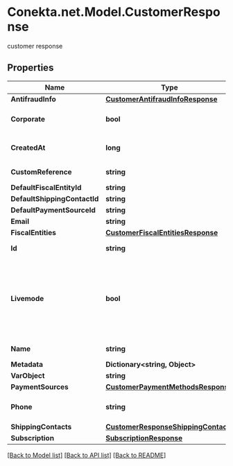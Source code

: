 # Conekta.net.Model.CustomerResponse
customer response

## Properties

Name | Type | Description | Notes
------------ | ------------- | ------------- | -------------
**AntifraudInfo** | [**CustomerAntifraudInfoResponse**](CustomerAntifraudInfoResponse.md) |  | [optional] 
**Corporate** | **bool** | true if the customer is a company | [optional] 
**CreatedAt** | **long** | Creation date of the object | 
**CustomReference** | **string** | Custom reference | [optional] 
**DefaultFiscalEntityId** | **string** |  | [optional] 
**DefaultShippingContactId** | **string** |  | [optional] 
**DefaultPaymentSourceId** | **string** |  | [optional] 
**Email** | **string** |  | [optional] 
**FiscalEntities** | [**CustomerFiscalEntitiesResponse**](CustomerFiscalEntitiesResponse.md) |  | [optional] 
**Id** | **string** | Customer&#39;s ID | 
**Livemode** | **bool** | true if the object exists in live mode or the value false if the object exists in test mode | 
**Name** | **string** | Customer&#39;s name | 
**Metadata** | **Dictionary&lt;string, Object&gt;** |  | [optional] 
**VarObject** | **string** |  | 
**PaymentSources** | [**CustomerPaymentMethodsResponse**](CustomerPaymentMethodsResponse.md) |  | [optional] 
**Phone** | **string** | Customer&#39;s phone number | [optional] 
**ShippingContacts** | [**CustomerResponseShippingContacts**](CustomerResponseShippingContacts.md) |  | [optional] 
**Subscription** | [**SubscriptionResponse**](SubscriptionResponse.md) |  | [optional] 

[[Back to Model list]](../README.md#documentation-for-models) [[Back to API list]](../README.md#documentation-for-api-endpoints) [[Back to README]](../README.md)

